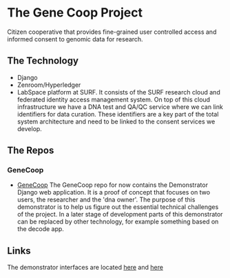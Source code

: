 # The Gene Coop Project

Citizen cooperative that provides fine-grained user controlled access and informed consent to genomic data for research.

## The Technology
 - Django
 - Zenroom/Hyperledger
 - LabSpace platform at SURF. It consists of the SURF research cloud and federated identity access management system. On top of this cloud infrastructure we have a DNA test and QA/QC service where we can link identifiers for data curation. These identifiers are a key part of the total system architecture and need to be linked to the consent services we develop.

## The Repos

### GeneCoop

- [GeneCoop](https://github.com/LedgerProject/GeneCoop)
The GeneCoop repo for now contains the Demonstrator Django web application. 
It is a proof of concept that focuses on two users, the researcher and the 'dna owner'. 
The purpose of this demonstrator is to help us figure out the essential technical challenges of the project. 
In a later stage of development parts of this demonstrator can be replaced by other technology, for example something based on the decode app.

## Links
The demonstrator interfaces are located [here](http://135.181.106.35/request) and [here](http://135.181.106.35/consent)
